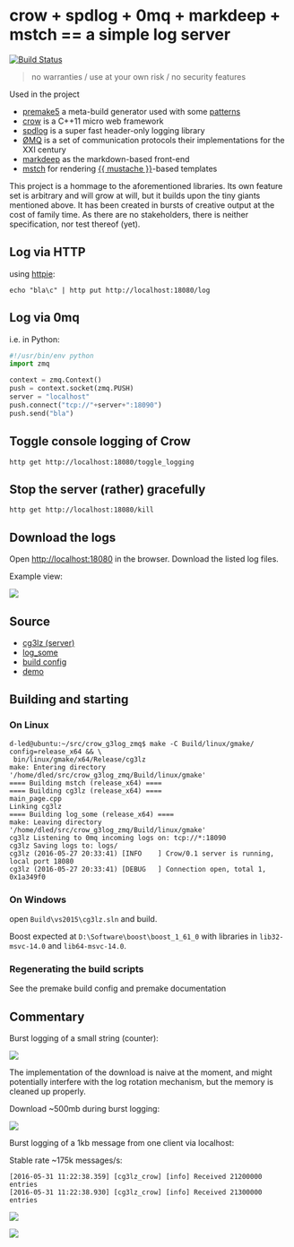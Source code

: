 # crow + spdlog + 0mq + markdeep + mstch == a simple log server #

[![Build Status](https://api.travis-ci.org/d-led/crow_log_zmq.svg?branch=master)](https://travis-ci.org/d-led/crow_log_zmq)

> no warranties / use at your own risk / no security features

Used in the project

- [premake5](https://premake.github.io/) a meta-build generator used with some [patterns](https://github.com/d-led/premake-meta-cpp)
- [crow](https://github.com/ipkn/crow) is a C++11 micro web framework
- [spdlog](https://github.com/gabime/spdlog) is a super fast header-only logging library
- [ØMQ](http://zero.mq/) is a set of communication protocols their implementations for the XXI century
- [markdeep](https://casual-effects.com/markdeep/) as the markdown-based front-end
- [mstch](https://github.com/no1msd/mstch/) for rendering [{{ mustache }}](https://mustache.github.io/)-based templates

This project is a hommage to the aforementioned libraries. Its own feature set is arbitrary and will grow at will, but it builds upon the tiny giants mentioned above. It has been created in bursts of creative output at the cost of family time. As there are no stakeholders, there is neither specification, nor test thereof (yet).

<!-- [![Build Status](https://travis-ci.org/d-led/crow_example.svg)](https://travis-ci.org/d-led/crow_example) -->

## Log via HTTP ##

using [httpie](http://httpie.org):

```
echo "bla\c" | http put http://localhost:18080/log
```

## Log via 0mq ##

i.e. in Python:

```python
#!/usr/bin/env python
import zmq

context = zmq.Context()
push = context.socket(zmq.PUSH)
server = "localhost"
push.connect("tcp://"+server+":18090")
push.send("bla")
```

## Toggle console logging of Crow ##

```
http get http://localhost:18080/toggle_logging
```

## Stop the server (rather) gracefully ##

```
http get http://localhost:18080/kill
```

## Download the logs ##

Open [http://localhost:18080](http://localhost:18080) in the browser. Download the listed log files.

Example view:

![](img/index.png)

## Source ##

- [cg3lz (server)](src/cg3lz/main.cpp)
- [log_some](src/log_some/log_some.py)
- [build config](premake5.lua)
- [demo](src/demo.rb)

## Building and starting ##

### On Linux ###

```
d-led@ubuntu:~/src/crow_g3log_zmq$ make -C Build/linux/gmake/ config=release_x64 && \
 bin/linux/gmake/x64/Release/cg3lz
make: Entering directory '/home/dled/src/crow_g3log_zmq/Build/linux/gmake'
==== Building mstch (release_x64) ====
==== Building cg3lz (release_x64) ====
main_page.cpp
Linking cg3lz
==== Building log_some (release_x64) ====
make: Leaving directory '/home/dled/src/crow_g3log_zmq/Build/linux/gmake'
cg3lz Listening to 0mq incoming logs on: tcp://*:18090
cg3lz Saving logs to: logs/
cg3lz (2016-05-27 20:33:41) [INFO    ] Crow/0.1 server is running, local port 18080
cg3lz (2016-05-27 20:33:41) [DEBUG   ] Connection open, total 1, 0x1a349f0
```

<!--
813008/s, total: 100000
452489/s, total: 200000
117096/s, total: 300000
182149/s, total: 400000
154321/s, total: 500000
132450/s, total: 600000
134953/s, total: 700000
134953/s, total: 800000
253165/s, total: 900000
156006/s, total: 1000000
138313/s, total: 1100000
200000/s, total: 1200000
90497.7/s, total: 1300000
135685/s, total: 1400000
228311/s, total: 1500000
134953/s, total: 1600000
... -->

### On Windows ###

open `Build\vs2015\cg3lz.sln` and build.

Boost expected at `D:\Software\boost\boost_1_61_0` with libraries in `lib32-msvc-14.0` and `lib64-msvc-14.0`.

### Regenerating the build scripts ###

See the premake build config and premake documentation

## Commentary ##

Burst logging of a small string (counter):

![](img/spdlog.png)

The implementation of the download is naive at the moment, and might potentially interfere with the log rotation mechanism, but the memory is cleaned up properly.

Download ~500mb during burst logging:

![](img/download.png)

Burst logging of a 1kb message from one client via localhost:

Stable rate ~175k messages/s:

```
[2016-05-31 11:22:38.359] [cg3lz_crow] [info] Received 21200000 entries
[2016-05-31 11:22:38.930] [cg3lz_crow] [info] Received 21300000 entries
```

![](img/1kb_msg_client.png)

![](img/1kb_msg_server.png)
